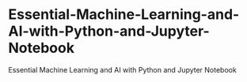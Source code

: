 # Essential-Machine-Learning-and-AI-with-Python-and-Jupyter-Notebook
Essential Machine Learning and AI with Python and Jupyter Notebook
